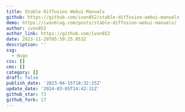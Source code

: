 ```yaml
---
title: Stable Diffusion Webui Manuals
github: https://github.com/ivon852/stable-diffusion-webui-manuals
demo: https://ivonblog.com/posts/stable-diffusion-webui-manuals/
author: ivon852
author_link: https://github.com/ivon852
date: 2023-11-28T05:59:25.053Z
description: ''
ssg:
  - Hugo
css: []
cms: []
category: []
draft: false
publish_date: '2023-04-15T18:32:25Z'
update_date: '2024-03-05T14:42:31Z'
github_star: 73
github_fork: 17
---
```

